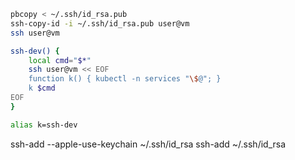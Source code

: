 ```bash
pbcopy < ~/.ssh/id_rsa.pub
ssh-copy-id -i ~/.ssh/id_rsa.pub user@vm
ssh user@vm

ssh-dev() {
    local cmd="$*"
    ssh user@vm << EOF
    function k() { kubectl -n services "\$@"; }
    k $cmd
EOF
}

alias k=ssh-dev
```

ssh-add --apple-use-keychain ~/.ssh/id_rsa
ssh-add ~/.ssh/id_rsa